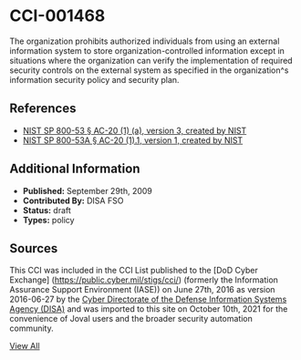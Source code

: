 # CCI-001468

The organization prohibits authorized individuals from using an external information system to store organization-controlled information except in situations where the organization can verify the implementation of required security controls on the external system as specified in the organization^s information security policy and security plan.

## References ##

* [NIST SP 800-53 § AC-20 (1) (a), version 3, created by NIST](http://csrc.nist.gov/publications/PubsSPs.html)
* [NIST SP 800-53A § AC-20 (1).1, version 1, created by NIST](http://csrc.nist.gov/publications/PubsSPs.html)


## Additional Information ##

* **Published:** September 29th, 2009
* **Contributed By:** DISA FSO
* **Status:** draft
* **Types:** policy

## Sources ##

This CCI was included in the CCI List published to the [DoD Cyber Exchange]
(https://public.cyber.mil/stigs/cci/) (formerly the Information Assurance Support Environment
(IASE)) on June 27th, 2016 as version 2016-06-27 by the [Cyber Directorate of the Defense 
Information Systems Agency (DISA)](https://public.cyber.mil/about-cyber/) and was imported to 
this site on October 10th, 2021 for the convenience of Joval users and the broader security automation community.

[View All](../README.md)
